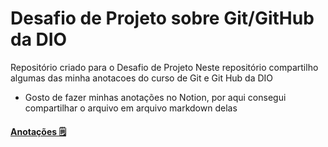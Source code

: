 # Desafio de Projeto sobre Git/GitHub da DIO
Repositório criado para o Desafio de Projeto
Neste repositório compartilho algumas das minha anotacoes do curso de Git e Git Hub da DIO 
- Gosto de fazer minhas anotações no Notion, por aqui consegui compartilhar o arquivo em arquivo markdown delas
#### [Anotações 🗒](https://github.com/gabrielli-lima/dio-desafio-github/blob/main/Desafio/Anota%C3%A7%C3%B5es%20GIT%20e%20GIT%20HUB.md) 
